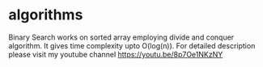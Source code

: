 # algorithms
Binary Search works on sorted array employing divide and conquer algorithm. It gives time complexity upto O(log(n)). For detailed description please visit my youtube channel https://youtu.be/8p7Oe1NKzNY
